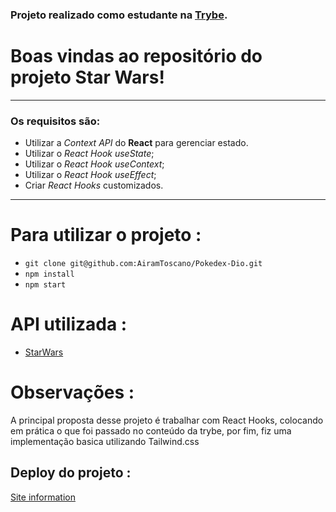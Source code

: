 ### Projeto realizado como estudante na [Trybe](https://www.betrybe.com/).

# Boas vindas ao repositório do projeto Star Wars!

---

### Os requisitos são:

* Utilizar a _Context API_ do **React** para gerenciar estado.
* Utilizar o _React Hook useState_;
* Utilizar o _React Hook useContext_;
* Utilizar o _React Hook useEffect_;
* Criar _React Hooks_ customizados.

---
 
# Para utilizar o projeto :
- `git clone git@github.com:AiramToscano/Pokedex-Dio.git`
- `npm install`
- `npm start`

# API utilizada : 
- [StarWars](https://swapi-trybe.herokuapp.com/api/planets/)

# Observações :
A principal proposta desse projeto é trabalhar com React Hooks, colocando em prática o que foi passado no conteúdo da trybe, por fim, fiz uma implementação basica utilizando Tailwind.css


## Deploy do projeto :

[Site information](https://starwarsairam.netlify.app/)

